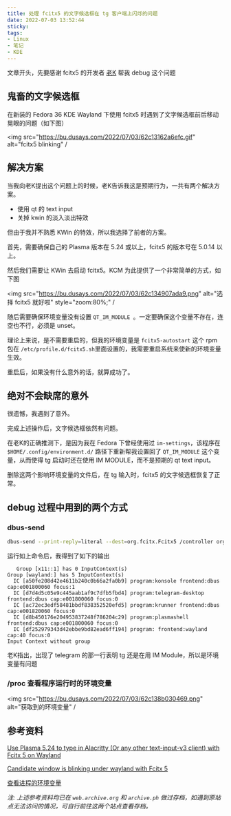 ```yaml
---
title: 处理 fcitx5 的文字候选框在 tg 客户端上闪烁的问题
date: 2022-07-03 13:52:44
sticky:
tags:
- Linux
- 笔记
- KDE
---
```


 文章开头，先要感谢 fcitx5 的开发者 [老K](https://www.csslayer.info/wordpress/) 帮我 debug 这个问题

## 鬼畜的文字候选框

在新装的 Fedora 36 KDE Wayland 下使用 fcitx5 时遇到了文字候选框前后移动晃眼的问题（如下图）

<img src="https://bu.dusays.com/2022/07/03/62c13162a6efc.gif" alt="fcitx5 blinking"  /

## 解决方案

当我向老K提出这个问题上的时候，老K告诉我这是预期行为，一共有两个解决方案。

- 使用 qt 的 text input
- 关掉 kwin 的淡入淡出特效

但由于我并不熟悉 KWin 的特效，所以我选择了前者的方案。

首先，需要确保自己的 Plasma 版本在 5.24 或以上，fcitx5 的版本号在 5.0.14 以上。

然后我们需要让 KWin 去启动 fcitx5。KCM 为此提供了一个非常简单的方式，如下图

<img src="https://bu.dusays.com/2022/07/03/62c134907ada9.png" alt="选择 fcitx5 就好啦" style="zoom:80%;" /

随后需要确保环境变量没有设置 `QT_IM_MODULE `。一定要确保这个变量不存在，连空也不行，必须是 unset。

理论上来说，是不需要重启的，但我的环境变量是 `fcitx5-autostart` 这个 rpm 包在 `/etc/profile.d/fcitx5.sh`里面设置的，我需要重启系统来使新的环境变量生效。

重启后，如果没有什么意外的话，就算成功了。

## 绝对不会缺席的意外

很遗憾，我遇到了意外。

完成上述操作后，文字候选框依然有问题。

在老K的正确推测下，是因为我在 Fedora 下曾经使用过 `im-settings`，该程序在 `$HOME/.config/environment.d/` 路径下重新帮我设置回了 `QT_IM_MODULE` 这个变量，从而使得 tg 启动时还在使用 IM MODULE，而不是预期的 qt text input。

删除这两个影响环境变量的文件后，在 tg 输入时，fcitx5 的文字候选框恢复了正常。

## debug 过程中用到的两个方式

### dbus-send

```bash
dbus-send --print-reply=literal --dest=org.fcitx.Fcitx5 /controller org.fcitx.Fcitx.Controller1.DebugInfo
```

运行如上命令后，我得到了如下的输出

```
   Group [x11::1] has 0 InputContext(s)
Group [wayland:] has 5 InputContext(s)
  IC [a50fe208d42e4611b240c0b66a2fa0b9] program:konsole frontend:dbus cap:e001800060 focus:1
  IC [d7d4d5c05e9c445aab1af9c7dfb5fbd4] program:telegram-desktop frontend:dbus cap:e001800060 focus:0
  IC [ac72ec3edf58481bbdf838352520efd5] program:krunner frontend:dbus cap:e001820060 focus:0
  IC [d8b450176e204953837248f786204c29] program:plasmashell frontend:dbus cap:e001800060 focus:0
  IC [df252979343d42ebbe9bd82ead6ff194] program: frontend:wayland cap:40 focus:0
Input Context without group
```

老K指出，出现了 telegram 的那一行表明 tg 还是在用 IM Module，所以是环境变量有问题

### /proc 查看程序运行时的环境变量

<img src="https://bu.dusays.com/2022/07/03/62c138b030469.png" alt="获取到的环境变量"  /

## 参考资料

[Use Plasma 5.24 to type in Alacritty (Or any other text-input-v3 client) with Fcitx 5 on Wayland](https://www.csslayer.info/wordpress/linux/use-plasma-5-24-to-type-in-alacritty-or-any-other-text-input-v3-client-with-fcitx-5-on-wayland/)

[Candidate window is blinking under wayland with Fcitx 5](https://fcitx-im.org/wiki/FAQ#Candidate_window_is_blinking_under_wayland_with_Fcitx_5)

[查看进程的环境变量](https://www.cnblogs.com/hupeng1234/p/6735403.html)

*注: 上述参考资料均已在 `web.archive.org` 和 `archive.ph` 做过存档，如遇到原站点无法访问的情况，可自行前往这两个站点查看存档。*
